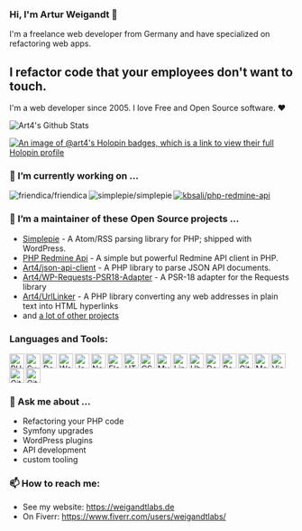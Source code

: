 ### Hi, I'm Artur Weigandt 👋

I'm a freelance web developer from Germany and have specialized on refactoring web apps.

## I refactor code that your employees don't want to touch.

I'm a web developer since 2005. I love Free and Open Source software. ❤️ 

<img alt="Art4's Github Stats" src="https://github-readme-stats.vercel.app/api?username=Art4&show_icons=true&hide_border=true" />

[![An image of @art4's Holopin badges, which is a link to view their full Holopin profile](https://holopin.me/art4)](https://holopin.io/@art4)

### 🔭 I’m currently working on ...

<a href="https://github.com/friendica/friendica/">
  <img align="left" alt="friendica/friendica" src="https://github-readme-stats.vercel.app/api/pin?username=friendica&repo=friendica&show_icons=true&hide_border=true" />
</a>
<a href="https://github.com/simplepie/simplepie/">
  <img align="left" alt="simplepie/simplepie" src="https://github-readme-stats.vercel.app/api/pin?username=simplepie&repo=simplepie&show_icons=true&hide_border=true" />
</a>
<a href="https://github.com/kbsali/php-redmine-api">
  <img alt="kbsali/php-redmine-api" src="https://github-readme-stats.vercel.app/api/pin?username=kbsali&repo=php-redmine-api&show_icons=true&hide_border=true" />
</a>

### 👷 I’m a maintainer of these Open Source projects ...

- [Simplepie](https://github.com/simplepie/simplepie) - A Atom/RSS parsing library for PHP; shipped with WordPress.
- [PHP Redmine Api](https://github.com/kbsali/php-redmine-api) - A simple but powerful Redmine API client in PHP.
- [Art4/json-api-client](https://github.com/Art4/json-api-client) - A PHP library to parse JSON API documents. 
- [Art4/WP-Requests-PSR18-Adapter](https://github.com/Art4/WP-Requests-PSR18-Adapter) - A PSR-18 adapter for the Requests library
- [Art4/UrlLinker](https://github.com/Art4/urllinker) - A PHP library converting any web addresses in plain text into HTML hyperlinks
- and [a lot of other projects](https://github.com/Art4?tab=repositories)

### Languages and Tools:

<img align="left" alt="PHP" width="26px" src="https://cdn.jsdelivr.net/gh/devicons/devicon/icons/php/php-plain.svg" />
<img align="left" alt="Symfony" width="26px" src="https://cdn.jsdelivr.net/gh/devicons/devicon/icons/symfony/symfony-original.svg" />
<img align="left" alt="Doctrine" width="26px" src="https://cdn.jsdelivr.net/gh/devicons/devicon/icons/doctrine/doctrine-original.svg" />
<img align="left" alt="WordPress" width="26px" src="https://cdn.jsdelivr.net/gh/devicons/devicon/icons/wordpress/wordpress-original.svg" />
<img align="left" alt="JavaScript" width="26px" src="https://cdn.jsdelivr.net/gh/devicons/devicon/icons/javascript/javascript-original.svg" />
<img align="left" alt="Node.js" width="26px" src="https://cdn.jsdelivr.net/gh/devicons/devicon/icons/nodejs/nodejs-original.svg" />
<img align="left" alt="Electron" width="26px" src="https://cdn.jsdelivr.net/gh/devicons/devicon/icons/electron/electron-original.svg" />
<img align="left" alt="HTML5" width="26px" src="https://cdn.jsdelivr.net/gh/devicons/devicon/icons/html5/html5-original.svg" />
<img align="left" alt="CSS3" width="26px" src="https://cdn.jsdelivr.net/gh/devicons/devicon/icons/css3/css3-original.svg" />
<img align="left" alt="MySQL" width="26px" src="https://cdn.jsdelivr.net/gh/devicons/devicon/icons/mysql/mysql-original.svg" />
<img align="left" alt="Linux" width="26px" src="https://cdn.jsdelivr.net/gh/devicons/devicon/icons/linux/linux-original.svg" />
<img align="left" alt="Ubuntu" width="26px" src="https://cdn.jsdelivr.net/gh/devicons/devicon/icons/ubuntu/ubuntu-plain.svg" />
<img align="left" alt="Docker" width="26px" src="https://cdn.jsdelivr.net/gh/devicons/devicon/icons/docker/docker-original.svg" />
<img align="left" alt="Bash" width="26px" src="https://cdn.jsdelivr.net/gh/devicons/devicon/icons/bash/bash-original.svg" />
<img align="left" alt="Git" width="26px" src="https://cdn.jsdelivr.net/gh/devicons/devicon/icons/git/git-original.svg" />
<img align="left" alt="Markdown" width="26px" src="https://cdn.jsdelivr.net/gh/devicons/devicon/icons/markdown/markdown-original.svg" />
<img align="left" alt="Visual Studio Code" width="26px" src="https://cdn.jsdelivr.net/gh/devicons/devicon/icons/vscode/vscode-original.svg" />
<img align="left" alt="GitLab" width="26px" src="https://cdn.jsdelivr.net/gh/devicons/devicon/icons/gitlab/gitlab-original.svg" />
<img alt="GitHub" width="26px" src="https://cdn.jsdelivr.net/gh/devicons/devicon/icons/github/github-original.svg" />

### 💬 Ask me about ...

- Refactoring your PHP code
- Symfony upgrades
- WordPress plugins
- API development
- custom tooling

### 📫 How to reach me:

- See my website: https://weigandtlabs.de
- On Fiverr: https://www.fiverr.com/users/weigandtlabs/

<!--
**Art4/Art4** is a ✨ _special_ ✨ repository because its `README.md` (this file) appears on your GitHub profile.

Here are some ideas to get you started:

- 🔭 I’m currently working on ...
- 🌱 I’m currently learning ...
- 👯 I’m looking to collaborate on ...
- 🤔 I’m looking for help with ...
- 💬 Ask me about ...
- 📫 How to reach me: ...
- 😄 Pronouns: ...
- ⚡ Fun fact: ...
-->
